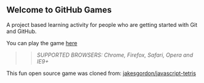 ## Welcome to GitHub Games

A project based learning activity for people who are getting started with Git and GitHub.

You can play the game [here](https://jol698.github.io/github-games/)

>> _*SUPPORTED BROWSERS*: Chrome, Firefox, Safari, Opera and IE9+_

This fun open source game was cloned from: [jakesgordon/javascript-tetris](https://github.com/jakesgordon/javascript-tetris)

